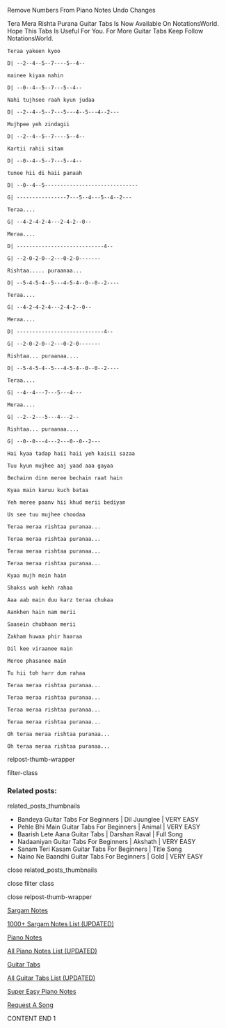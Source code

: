 
Remove Numbers From Piano Notes
Undo Changes

Tera Mera Rishta Purana Guitar Tabs Is Now Available On NotationsWorld. Hope This Tabs Is Useful For You. For More Guitar Tabs Keep Follow NotationsWorld.

```
Teraa yakeen kyoo

D| --2--4--5--7----5--4--

mainee kiyaa nahin

D| --0--4--5--7---5--4--

Nahi tujhsee raah kyun judaa

D| --2--4--5--7---5---4--5---4--2---

Mujhpee yeh zindagii

D| --2--4--5--7----5--4--

Kartii rahii sitam

D| --0--4--5--7---5--4--

tunee hii di haii panaah

D| --0--4--5------------------------------

G| ----------------7---5--4---5--4--2---

Teraa....

G| --4-2-4-2-4---2-4-2--0--

Meraa....

D| ----------------------------4--

G| --2-0-2-0--2---0-2-0-------

Rishtaa..... puraanaa...

D| --5-4-5-4--5---4-5-4--0--0--2----

Teraa....

G| --4-2-4-2-4---2-4-2--0--

Meraa....

D| ----------------------------4--

G| --2-0-2-0--2---0-2-0-------

Rishtaa... puraanaa....

D| --5-4-5-4--5---4-5-4--0--0--2----

Teraa....

G| --4--4---7---5---4---

Meraa....

G| --2--2---5---4---2--

Rishtaa... puraanaa....

G| --0--0---4---2---0--0--2---

Hai kyaa tadap haii haii yeh kaisii sazaa

Tuu kyun mujhee aaj yaad aaa gayaa

Bechainn dinn meree bechain raat hain

Kyaa main karuu kuch bataa

Yeh meree paanv hii khud merii bediyan

Us see tuu mujhee choodaa

Teraa meraa rishtaa puranaa...

Teraa meraa rishtaa puranaa...

Teraa meraa rishtaa puranaa...

Teraa meraa rishtaa puranaa...

Kyaa mujh mein hain

Shakss woh kehh rahaa

Aaa aab main duu karz teraa chukaa

Aankhen hain nam merii

Saasein chubhaan merii

Zakham huwaa phir haaraa

Dil kee viraanee main

Meree phasanee main

Tu hii toh harr dum rahaa

Teraa meraa rishtaa puranaa...

Teraa meraa rishtaa puranaa...

Teraa meraa rishtaa puranaa...

Teraa meraa rishtaa puranaa...

Oh teraa meraa rishtaa puranaa...

Oh teraa meraa rishtaa puranaa...
```

relpost-thumb-wrapper

filter-class

### Related posts:

related_posts_thumbnails

* Bandeya Guitar Tabs For Beginners | Dil Juunglee | VERY EASY
* Pehle Bhi Main Guitar Tabs For Beginners | Animal | VERY EASY
* Baarish Lete Aana Guitar Tabs | Darshan Raval | Full Song
* Nadaaniyan Guitar Tabs For Beginners | Akshath | VERY EASY
* Sanam Teri Kasam Guitar Tabs For Beginners | Title Song
* Naino Ne Baandhi Guitar Tabs For Beginners | Gold | VERY EASY

close related_posts_thumbnails

close filter class

close relpost-thumb-wrapper

[Sargam Notes](https://www.notationsworld.com/sargam-notes.html)

[1000+ Sargam Notes List (UPDATED)](https://www.notationsworld.com/all-songs-list-sargam-notes.html)

[Piano Notes](https://www.notationsworld.com/piano-notes.html)

[All Piano Notes List (UPDATED)](https://www.notationsworld.com/all-songs-list-piano-notes.html)

[Guitar Tabs](https://www.notationsworld.com/guitar-tabs.html)

[All Guitar Tabs List (UPDATED)](https://www.notationsworld.com/all-songs-list-guitar-tabs.html)

[Super Easy Piano Notes](https://studywall.in/)

[Request A Song](https://www.notationsworld.com/request-a-song.html)

CONTENT END 1

